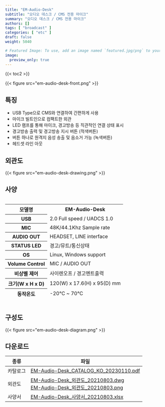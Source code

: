 ```yaml
---
title: "EM-Audio-Desk"
subtitle: "오디오 데스크 / CMS 전용 마이크"
summary: "오디오 데스크 / CMS 전용 마이크"
authors: []
tags: [ "broadcast" ]
categories: [ "etc" ]
draft: false
weight: 5040

# Featured Image: To use, add an image named `featured.jpg/png` to your page's folder.
image:
  preview_only: true
---
```


{{< toc2 >}}

<div class="container">
<div class="row justify-content-center">
<div class="col-sm-6">

{{< figure src="em-audio-desk-front.png" >}}

</div>
</div>
</div>

<div class="container">
<div class="row justify-content-center">
<div class="col-sm-6 pl-0">

## 특징

- USB Type으로 CMS와 연결하여 간편하게 사용
- 마이크 빌트인으로 컴팩트한 외관
- LED 램프를 통해 마이크, 경고방송 등 직관적인 연결 상태 표시
- 경고방송 출력 및 경고방송 지시 버튼 (적색버튼)
- 버튼 하나로 원격지 음성 송출 및 음소거 가능 (녹색버튼)
- 헤드셋 라인 아웃


</div>
<div class="col-sm-6 pl-0">

## 외관도

{{< figure src="em-audio-desk-drawing.png" >}}

</div>
</div>
</div>

## 사양

<div style="overflow-x: auto">
<table class="spec">
<thead>
<tr>
<th colspan="2">모델명</th>
<th>EM-Audio-Desk</th>
<tr>
<th colspan="2">USB</th>
<td>2.0 Full speed / UADCS 1.0</td>
</tr>
<tr>
<th colspan="2">MIC</th>
<td>48K/44.1Khz Sample rate</td>
</tr>
<tr>
<th colspan="2">AUDIO OUT</th>
<td>HEADSET, LINE interface</td>
</tr>
<tr>
<th colspan="2">STATUS LED</th>
<td>경고/뮤트/통신상태</td>
</tr>
<tr>
<th colspan="2">OS</th>
<td>Linux, Windows support</td>
</tr>
<tr>
<th colspan="2">Volume Control</th>
<td>MIC / AUDIO OUT</td>
</tr>
<tr>
<th colspan="2">비상벨 제어</th>
<td>사이렌오프 / 경고멘트출력</td>
</tr>
<tr>
<th colspan="2">크기(W x H x D)</th>
<td>120(W) x 17.6(H) x 95(D) mm</td>
</tr>
<tr>
<th colspan="2">동작온도</th>
<td>-20℃ ~ 70℃</td>
</tr>
</tbody>
</table>
</div>

## 구성도

{{< figure src="em-audio-desk-diagram.png" >}}

## 다운로드

종류 | 파일
---- | ----
카탈로그 | [EM-Audio-Desk_CATALOG_KO_20230110.pdf](https://www.emstone.com/data/sales/ko/EM-Audio-Desk_CATALOG_KO_20230110.pdf)
외관도 | [EM-Audio-Desk_외관도_20210803.dwg](https://www.emstone.com/data/sales/ko/EM-Audio-Desk_외관도_20210803.dwg)<br>[EM-Audio-Desk_외관도_20210803.png](https://www.emstone.com/data/sales/ko/EM-Audio-Desk_외관도_20210803.png)
사양서 | [EM-Audio-Desk_사양서_20210803.xlsx](https://www.emstone.com/data/sales/ko/EM-Audio-Desk_사양서_20210803.xlsx)
